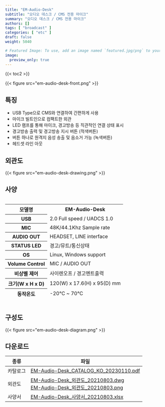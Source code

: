 ```yaml
---
title: "EM-Audio-Desk"
subtitle: "오디오 데스크 / CMS 전용 마이크"
summary: "오디오 데스크 / CMS 전용 마이크"
authors: []
tags: [ "broadcast" ]
categories: [ "etc" ]
draft: false
weight: 5040

# Featured Image: To use, add an image named `featured.jpg/png` to your page's folder.
image:
  preview_only: true
---
```


{{< toc2 >}}

<div class="container">
<div class="row justify-content-center">
<div class="col-sm-6">

{{< figure src="em-audio-desk-front.png" >}}

</div>
</div>
</div>

<div class="container">
<div class="row justify-content-center">
<div class="col-sm-6 pl-0">

## 특징

- USB Type으로 CMS와 연결하여 간편하게 사용
- 마이크 빌트인으로 컴팩트한 외관
- LED 램프를 통해 마이크, 경고방송 등 직관적인 연결 상태 표시
- 경고방송 출력 및 경고방송 지시 버튼 (적색버튼)
- 버튼 하나로 원격지 음성 송출 및 음소거 가능 (녹색버튼)
- 헤드셋 라인 아웃


</div>
<div class="col-sm-6 pl-0">

## 외관도

{{< figure src="em-audio-desk-drawing.png" >}}

</div>
</div>
</div>

## 사양

<div style="overflow-x: auto">
<table class="spec">
<thead>
<tr>
<th colspan="2">모델명</th>
<th>EM-Audio-Desk</th>
<tr>
<th colspan="2">USB</th>
<td>2.0 Full speed / UADCS 1.0</td>
</tr>
<tr>
<th colspan="2">MIC</th>
<td>48K/44.1Khz Sample rate</td>
</tr>
<tr>
<th colspan="2">AUDIO OUT</th>
<td>HEADSET, LINE interface</td>
</tr>
<tr>
<th colspan="2">STATUS LED</th>
<td>경고/뮤트/통신상태</td>
</tr>
<tr>
<th colspan="2">OS</th>
<td>Linux, Windows support</td>
</tr>
<tr>
<th colspan="2">Volume Control</th>
<td>MIC / AUDIO OUT</td>
</tr>
<tr>
<th colspan="2">비상벨 제어</th>
<td>사이렌오프 / 경고멘트출력</td>
</tr>
<tr>
<th colspan="2">크기(W x H x D)</th>
<td>120(W) x 17.6(H) x 95(D) mm</td>
</tr>
<tr>
<th colspan="2">동작온도</th>
<td>-20℃ ~ 70℃</td>
</tr>
</tbody>
</table>
</div>

## 구성도

{{< figure src="em-audio-desk-diagram.png" >}}

## 다운로드

종류 | 파일
---- | ----
카탈로그 | [EM-Audio-Desk_CATALOG_KO_20230110.pdf](https://www.emstone.com/data/sales/ko/EM-Audio-Desk_CATALOG_KO_20230110.pdf)
외관도 | [EM-Audio-Desk_외관도_20210803.dwg](https://www.emstone.com/data/sales/ko/EM-Audio-Desk_외관도_20210803.dwg)<br>[EM-Audio-Desk_외관도_20210803.png](https://www.emstone.com/data/sales/ko/EM-Audio-Desk_외관도_20210803.png)
사양서 | [EM-Audio-Desk_사양서_20210803.xlsx](https://www.emstone.com/data/sales/ko/EM-Audio-Desk_사양서_20210803.xlsx)
